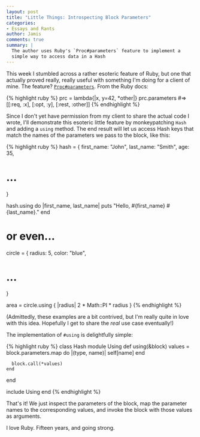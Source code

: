 ```yaml
---
layout: post
title: "Little Things: Introspecting Block Parameters"
categories:
- Essays and Rants
author: Jamis
comments: true
summary: |
  The author uses Ruby's `Proc#parameters` feature to implement a
  simple way to access data in a Hash
---
```


This week I stumbled across a rather esoteric feature of Ruby, but one that actually proved really, really useful with something I'm doing for a client of mine. The feature? [`Proc#parameters`](http://ruby-doc.org/core-2.2.3/Proc.html#method-i-parameters). From the Ruby docs:

{% highlight ruby %}
prc = lambda{|x, y=42, *other|}
prc.parameters  #=> [[:req, :x], [:opt, :y], [:rest, :other]]
{% endhighlight %}

Since I don't yet have permission from my client to share the actual code I wrote, I'll demonstrate this esoteric little feature by monkeypatching `Hash` and adding a `using` method. The end result will let us access Hash keys that match the names of the parameters we pass to the block, like this:

{% highlight ruby %}
hash = {
  first_name: "John",
  last_name:  "Smith",
  age: 35,
  # ...
}

hash.using do |first_name, last_name|
  puts "Hello, #{first_name} #{last_name}."
end

# or even...

circle = {
  radius: 5,
  color: "blue",
  # ...
}

area = circle.using { |radius| 2 * Math::PI * radius }
{% endhighlight %}

(Admittedly, these examples are a bit contrived, but I'm really quite in love with this idea. Hopefully I get to share the _real_ use case eventually!)

The implementation of `#using` is delightfully simple:

{% highlight ruby %}
class Hash
  module Using
    def using(&block)
      values = block.parameters.map do |(type, name)|
        self[name]
      end

      block.call(*values)
    end
  end

  include Using
end
{% endhighlight %}

That's it! We just inspect the parameters of the block, map the parameter names to the corresponding values, and invoke the block with those values as arguments.

I love Ruby. Fifteen years, and going strong.

